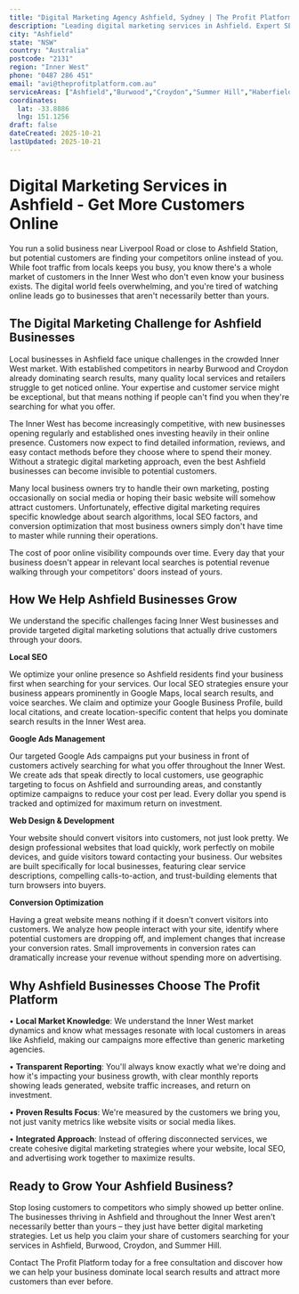 ```yaml
---
title: "Digital Marketing Agency Ashfield, Sydney | The Profit Platform"
description: "Leading digital marketing services in Ashfield. Expert SEO, Google Ads & web design for Inner West businesses. Call 0487 286 451 for a free consultation."
city: "Ashfield"
state: "NSW"
country: "Australia"
postcode: "2131"
region: "Inner West"
phone: "0487 286 451"
email: "avi@theprofitplatform.com.au"
serviceAreas: ["Ashfield","Burwood","Croydon","Summer Hill","Haberfield"]
coordinates:
  lat: -33.8886
  lng: 151.1256
draft: false
dateCreated: 2025-10-21
lastUpdated: 2025-10-21
---
```


<script type="application/ld+json">
{
  "@context": "https://schema.org",
  "@type": "LocalBusiness",
  "@id": "https://theprofitplatform.com.au/locations/ashfield/",
  "name": "The Profit Platform",
  "description": "Leading digital marketing services in Ashfield. Expert SEO, Google Ads & web design for Inner West businesses. Call 0487 286 451 for a free consultation.",
  "url": "https://theprofitplatform.com.au/locations/ashfield/",
  "telephone": "0487 286 451",
  "email": "avi@theprofitplatform.com.au",
  "address": {
    "@type": "PostalAddress",
    "addressLocality": "Ashfield",
    "addressRegion": "NSW",
    "postalCode": "2131",
    "addressCountry": "AU"
  },
  "areaServed": {
    "@type": "City",
    "name": "Ashfield"
  },
  "priceRange": "$$",
  "openingHours": "Mo-Fr 09:00-18:00",
  "sameAs": [
    "https://www.facebook.com/theprofitplatform",
    "https://www.linkedin.com/company/theprofitplatform",
    "https://twitter.com/profitplatform"
  ],
  "geo": {
    "@type": "GeoCoordinates"
  }
}
</script>


# Digital Marketing Services in Ashfield - Get More Customers Online

You run a solid business near Liverpool Road or close to Ashfield Station, but potential customers are finding your competitors online instead of you. While foot traffic from locals keeps you busy, you know there's a whole market of customers in the Inner West who don't even know your business exists. The digital world feels overwhelming, and you're tired of watching online leads go to businesses that aren't necessarily better than yours.

## The Digital Marketing Challenge for Ashfield Businesses

Local businesses in Ashfield face unique challenges in the crowded Inner West market. With established competitors in nearby Burwood and Croydon already dominating search results, many quality local services and retailers struggle to get noticed online. Your expertise and customer service might be exceptional, but that means nothing if people can't find you when they're searching for what you offer.

The Inner West has become increasingly competitive, with new businesses opening regularly and established ones investing heavily in their online presence. Customers now expect to find detailed information, reviews, and easy contact methods before they choose where to spend their money. Without a strategic digital marketing approach, even the best Ashfield businesses can become invisible to potential customers.

Many local business owners try to handle their own marketing, posting occasionally on social media or hoping their basic website will somehow attract customers. Unfortunately, effective digital marketing requires specific knowledge about search algorithms, local SEO factors, and conversion optimization that most business owners simply don't have time to master while running their operations.

The cost of poor online visibility compounds over time. Every day that your business doesn't appear in relevant local searches is potential revenue walking through your competitors' doors instead of yours.

## How We Help Ashfield Businesses Grow

We understand the specific challenges facing Inner West businesses and provide targeted digital marketing solutions that actually drive customers through your doors.

**Local SEO**

We optimize your online presence so Ashfield residents find your business first when searching for your services. Our local SEO strategies ensure your business appears prominently in Google Maps, local search results, and voice searches. We claim and optimize your Google Business Profile, build local citations, and create location-specific content that helps you dominate search results in the Inner West area.

**Google Ads Management**

Our targeted Google Ads campaigns put your business in front of customers actively searching for what you offer throughout the Inner West. We create ads that speak directly to local customers, use geographic targeting to focus on Ashfield and surrounding areas, and constantly optimize campaigns to reduce your cost per lead. Every dollar you spend is tracked and optimized for maximum return on investment.

**Web Design & Development**

Your website should convert visitors into customers, not just look pretty. We design professional websites that load quickly, work perfectly on mobile devices, and guide visitors toward contacting your business. Our websites are built specifically for local businesses, featuring clear service descriptions, compelling calls-to-action, and trust-building elements that turn browsers into buyers.

**Conversion Optimization**

Having a great website means nothing if it doesn't convert visitors into customers. We analyze how people interact with your site, identify where potential customers are dropping off, and implement changes that increase your conversion rates. Small improvements in conversion rates can dramatically increase your revenue without spending more on advertising.

## Why Ashfield Businesses Choose The Profit Platform

• **Local Market Knowledge**: We understand the Inner West market dynamics and know what messages resonate with local customers in areas like Ashfield, making our campaigns more effective than generic marketing agencies.

• **Transparent Reporting**: You'll always know exactly what we're doing and how it's impacting your business growth, with clear monthly reports showing leads generated, website traffic increases, and return on investment.

• **Proven Results Focus**: We're measured by the customers we bring you, not just vanity metrics like website visits or social media likes.

• **Integrated Approach**: Instead of offering disconnected services, we create cohesive digital marketing strategies where your website, local SEO, and advertising work together to maximize results.

## Ready to Grow Your Ashfield Business?

Stop losing customers to competitors who simply showed up better online. The businesses thriving in Ashfield and throughout the Inner West aren't necessarily better than yours – they just have better digital marketing strategies. Let us help you claim your share of customers searching for your services in Ashfield, Burwood, Croydon, and Summer Hill.

Contact The Profit Platform today for a free consultation and discover how we can help your business dominate local search results and attract more customers than ever before.